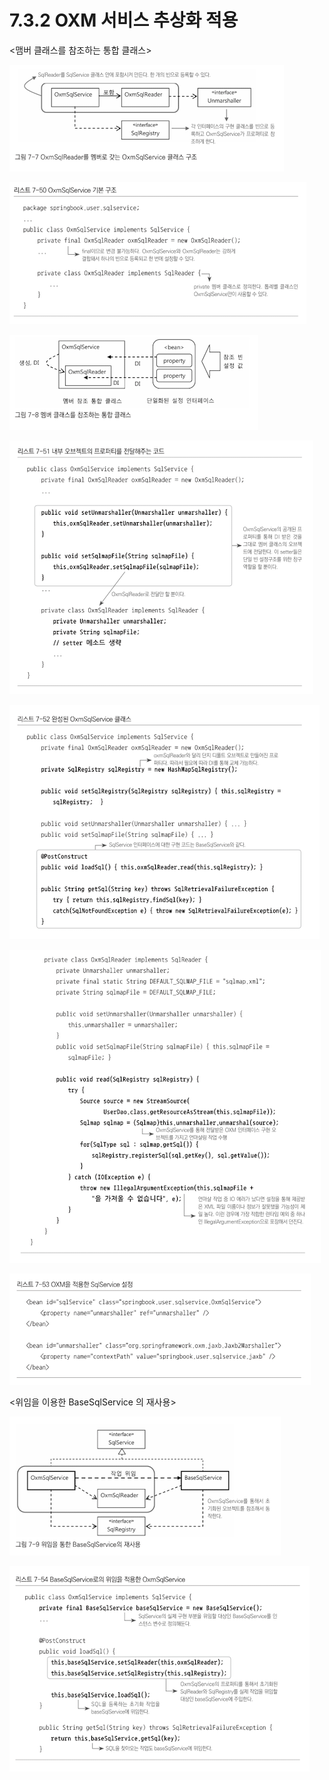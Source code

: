 # 7.3.2 OXM 서비스 추상화 적용

<맴버 클래스를 참조하는 통합 클래스>

![7%203%202%20OXM%20%E1%84%89%E1%85%A5%E1%84%87%E1%85%B5%E1%84%89%E1%85%B3%20%E1%84%8E%E1%85%AE%E1%84%89%E1%85%A1%E1%86%BC%E1%84%92%E1%85%AA%20%E1%84%8C%E1%85%A5%E1%86%A8%E1%84%8B%E1%85%AD%E1%86%BC%2006bd788aee384e9e9be43be725aba62b/Untitled.png](7%203%202%20OXM%20%E1%84%89%E1%85%A5%E1%84%87%E1%85%B5%E1%84%89%E1%85%B3%20%E1%84%8E%E1%85%AE%E1%84%89%E1%85%A1%E1%86%BC%E1%84%92%E1%85%AA%20%E1%84%8C%E1%85%A5%E1%86%A8%E1%84%8B%E1%85%AD%E1%86%BC%2006bd788aee384e9e9be43be725aba62b/Untitled.png)

![7%203%202%20OXM%20%E1%84%89%E1%85%A5%E1%84%87%E1%85%B5%E1%84%89%E1%85%B3%20%E1%84%8E%E1%85%AE%E1%84%89%E1%85%A1%E1%86%BC%E1%84%92%E1%85%AA%20%E1%84%8C%E1%85%A5%E1%86%A8%E1%84%8B%E1%85%AD%E1%86%BC%2006bd788aee384e9e9be43be725aba62b/Untitled%201.png](7%203%202%20OXM%20%E1%84%89%E1%85%A5%E1%84%87%E1%85%B5%E1%84%89%E1%85%B3%20%E1%84%8E%E1%85%AE%E1%84%89%E1%85%A1%E1%86%BC%E1%84%92%E1%85%AA%20%E1%84%8C%E1%85%A5%E1%86%A8%E1%84%8B%E1%85%AD%E1%86%BC%2006bd788aee384e9e9be43be725aba62b/Untitled%201.png)

![7%203%202%20OXM%20%E1%84%89%E1%85%A5%E1%84%87%E1%85%B5%E1%84%89%E1%85%B3%20%E1%84%8E%E1%85%AE%E1%84%89%E1%85%A1%E1%86%BC%E1%84%92%E1%85%AA%20%E1%84%8C%E1%85%A5%E1%86%A8%E1%84%8B%E1%85%AD%E1%86%BC%2006bd788aee384e9e9be43be725aba62b/Untitled%202.png](7%203%202%20OXM%20%E1%84%89%E1%85%A5%E1%84%87%E1%85%B5%E1%84%89%E1%85%B3%20%E1%84%8E%E1%85%AE%E1%84%89%E1%85%A1%E1%86%BC%E1%84%92%E1%85%AA%20%E1%84%8C%E1%85%A5%E1%86%A8%E1%84%8B%E1%85%AD%E1%86%BC%2006bd788aee384e9e9be43be725aba62b/Untitled%202.png)

![7%203%202%20OXM%20%E1%84%89%E1%85%A5%E1%84%87%E1%85%B5%E1%84%89%E1%85%B3%20%E1%84%8E%E1%85%AE%E1%84%89%E1%85%A1%E1%86%BC%E1%84%92%E1%85%AA%20%E1%84%8C%E1%85%A5%E1%86%A8%E1%84%8B%E1%85%AD%E1%86%BC%2006bd788aee384e9e9be43be725aba62b/Untitled%203.png](7%203%202%20OXM%20%E1%84%89%E1%85%A5%E1%84%87%E1%85%B5%E1%84%89%E1%85%B3%20%E1%84%8E%E1%85%AE%E1%84%89%E1%85%A1%E1%86%BC%E1%84%92%E1%85%AA%20%E1%84%8C%E1%85%A5%E1%86%A8%E1%84%8B%E1%85%AD%E1%86%BC%2006bd788aee384e9e9be43be725aba62b/Untitled%203.png)

![7%203%202%20OXM%20%E1%84%89%E1%85%A5%E1%84%87%E1%85%B5%E1%84%89%E1%85%B3%20%E1%84%8E%E1%85%AE%E1%84%89%E1%85%A1%E1%86%BC%E1%84%92%E1%85%AA%20%E1%84%8C%E1%85%A5%E1%86%A8%E1%84%8B%E1%85%AD%E1%86%BC%2006bd788aee384e9e9be43be725aba62b/Untitled%204.png](7%203%202%20OXM%20%E1%84%89%E1%85%A5%E1%84%87%E1%85%B5%E1%84%89%E1%85%B3%20%E1%84%8E%E1%85%AE%E1%84%89%E1%85%A1%E1%86%BC%E1%84%92%E1%85%AA%20%E1%84%8C%E1%85%A5%E1%86%A8%E1%84%8B%E1%85%AD%E1%86%BC%2006bd788aee384e9e9be43be725aba62b/Untitled%204.png)

![7%203%202%20OXM%20%E1%84%89%E1%85%A5%E1%84%87%E1%85%B5%E1%84%89%E1%85%B3%20%E1%84%8E%E1%85%AE%E1%84%89%E1%85%A1%E1%86%BC%E1%84%92%E1%85%AA%20%E1%84%8C%E1%85%A5%E1%86%A8%E1%84%8B%E1%85%AD%E1%86%BC%2006bd788aee384e9e9be43be725aba62b/Untitled%205.png](7%203%202%20OXM%20%E1%84%89%E1%85%A5%E1%84%87%E1%85%B5%E1%84%89%E1%85%B3%20%E1%84%8E%E1%85%AE%E1%84%89%E1%85%A1%E1%86%BC%E1%84%92%E1%85%AA%20%E1%84%8C%E1%85%A5%E1%86%A8%E1%84%8B%E1%85%AD%E1%86%BC%2006bd788aee384e9e9be43be725aba62b/Untitled%205.png)

![7%203%202%20OXM%20%E1%84%89%E1%85%A5%E1%84%87%E1%85%B5%E1%84%89%E1%85%B3%20%E1%84%8E%E1%85%AE%E1%84%89%E1%85%A1%E1%86%BC%E1%84%92%E1%85%AA%20%E1%84%8C%E1%85%A5%E1%86%A8%E1%84%8B%E1%85%AD%E1%86%BC%2006bd788aee384e9e9be43be725aba62b/Untitled%206.png](7%203%202%20OXM%20%E1%84%89%E1%85%A5%E1%84%87%E1%85%B5%E1%84%89%E1%85%B3%20%E1%84%8E%E1%85%AE%E1%84%89%E1%85%A1%E1%86%BC%E1%84%92%E1%85%AA%20%E1%84%8C%E1%85%A5%E1%86%A8%E1%84%8B%E1%85%AD%E1%86%BC%2006bd788aee384e9e9be43be725aba62b/Untitled%206.png)

<위임을 이용한 BaseSqlService 의 재사용>

![7%203%202%20OXM%20%E1%84%89%E1%85%A5%E1%84%87%E1%85%B5%E1%84%89%E1%85%B3%20%E1%84%8E%E1%85%AE%E1%84%89%E1%85%A1%E1%86%BC%E1%84%92%E1%85%AA%20%E1%84%8C%E1%85%A5%E1%86%A8%E1%84%8B%E1%85%AD%E1%86%BC%2006bd788aee384e9e9be43be725aba62b/Untitled%207.png](7%203%202%20OXM%20%E1%84%89%E1%85%A5%E1%84%87%E1%85%B5%E1%84%89%E1%85%B3%20%E1%84%8E%E1%85%AE%E1%84%89%E1%85%A1%E1%86%BC%E1%84%92%E1%85%AA%20%E1%84%8C%E1%85%A5%E1%86%A8%E1%84%8B%E1%85%AD%E1%86%BC%2006bd788aee384e9e9be43be725aba62b/Untitled%207.png)

![7%203%202%20OXM%20%E1%84%89%E1%85%A5%E1%84%87%E1%85%B5%E1%84%89%E1%85%B3%20%E1%84%8E%E1%85%AE%E1%84%89%E1%85%A1%E1%86%BC%E1%84%92%E1%85%AA%20%E1%84%8C%E1%85%A5%E1%86%A8%E1%84%8B%E1%85%AD%E1%86%BC%2006bd788aee384e9e9be43be725aba62b/Untitled%208.png](7%203%202%20OXM%20%E1%84%89%E1%85%A5%E1%84%87%E1%85%B5%E1%84%89%E1%85%B3%20%E1%84%8E%E1%85%AE%E1%84%89%E1%85%A1%E1%86%BC%E1%84%92%E1%85%AA%20%E1%84%8C%E1%85%A5%E1%86%A8%E1%84%8B%E1%85%AD%E1%86%BC%2006bd788aee384e9e9be43be725aba62b/Untitled%208.png)